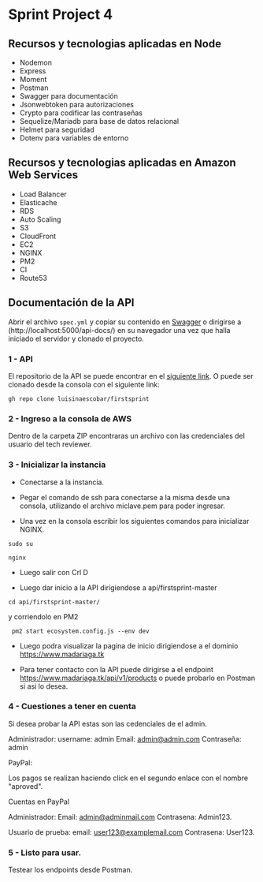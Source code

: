 # Sprint Project 4

## Recursos y tecnologias aplicadas en Node

 - Nodemon
 - Express
 - Moment
 - Postman 
 - Swagger para documentación
 - Jsonwebtoken para autorizaciones
 - Crypto para codificar las contraseñas
 - Sequelize/Mariadb para base de datos relacional
 - Helmet para seguridad
 - Dotenv para variables de entorno

## Recursos y tecnologias aplicadas en Amazon Web Services

 - Load Balancer
 - Elasticache
 - RDS
 - Auto Scaling 
 - S3
 - CloudFront
 - EC2
 - NGINX
 - PM2
 - CI
 - Route53

## Documentación de la API
Abrir el archivo `spec.yml` y copiar su contenido en [Swagger](https://editor.swagger.io/) o dirigirse a (http://localhost:5000/api-docs/) en su navegador una vez que halla iniciado el servidor y clonado el proyecto.

### 1  - API 
El repositorio de la API se puede encontrar en el [siguiente link](https://github.com/luisinaescobar/firstsprint.git).
O puede ser clonado desde la consola con el siguiente link:

`gh repo clone luisinaescobar/firstsprint`

### 2  - Ingreso a la consola de AWS

Dentro de la carpeta ZIP encontraras un archivo con las credenciales del usuario del tech reviewer.

### 3  - Inicializar la instancia

 - Conectarse a la instancia.

 - Pegar el comando de ssh para conectarse a la misma desde una consola, utilizando el archivo miclave.pem para poder ingresar.

 - Una vez en la consola escribir los siguientes comandos para inicializar NGINX.

 ```
sudo su
```
```
nginx
```
 - Luego salir con Crl D

 - Luego dar inicio a la API dirigiendose a api/firstsprint-master

```
cd api/firstsprint-master/
```
y corriendolo en PM2

```
 pm2 start ecosystem.config.js --env dev
```
- Luego podra visualizar la pagina de inicio dirigiendose a el dominio https://www.madariaga.tk

- Para tener contacto con la API puede dirigirse a el endpoint https://www.madariaga.tk/api/v1/products o puede probarlo en Postman si asi lo desea.

### 4  - Cuestiones a tener en cuenta

Si desea probar la API estas son las cedenciales de el admin.

Administrador:
    username: admin
    Email: admin@admin.com
    Contraseña: admin

PayPal:

Los pagos se realizan haciendo click en el segundo enlace con el nombre "aproved".

Cuentas en PayPal

Administrador:
    Email: admin@adminmail.com
    Contrasena: Admin123.

Usuario de prueba:
    email: user123@examplemail.com
    Contrasena: User123.

### 5  - Listo para usar.

Testear los endpoints desde Postman.
